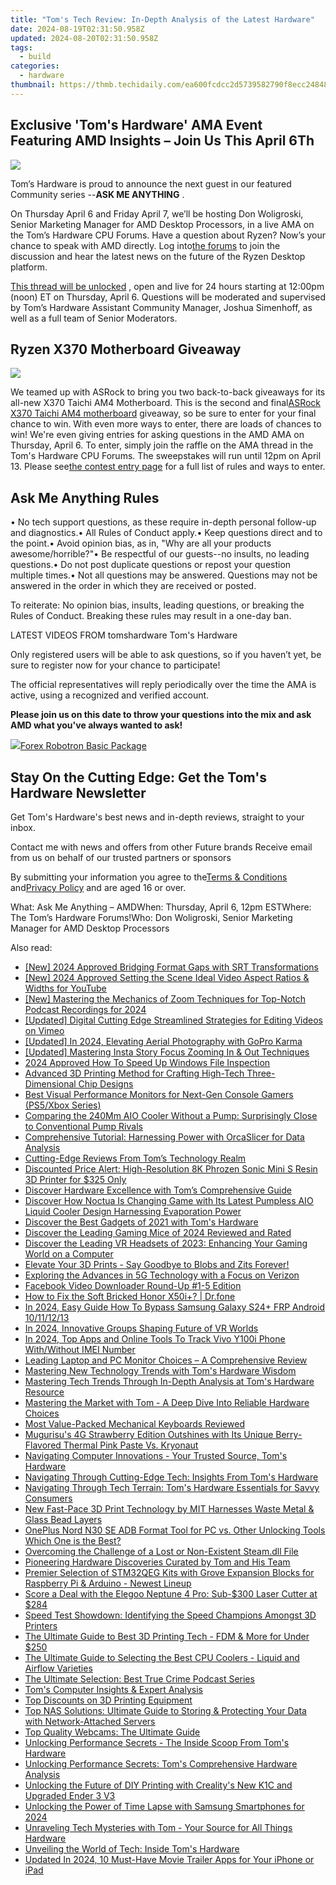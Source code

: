 ```yaml
---
title: "Tom's Tech Review: In-Depth Analysis of the Latest Hardware"
date: 2024-08-19T02:31:50.958Z
updated: 2024-08-20T02:31:50.958Z
tags:
  - build
categories:
  - hardware
thumbnail: https://thmb.techidaily.com/ea600fcdcc2d5739582790f8ecc24848128b14c3ba69f4885da8723ba49d2002.jpg
---
```


## Exclusive 'Tom's Hardware' AMA Event Featuring AMD Insights – Join Us This April 6Th

![](https://cdn.mos.cms.futurecdn.net/7b7GMCzjB6mc9G9vBHNgLH-320-80.png)

 Tom’s Hardware is proud to announce the next guest in our featured Community series --**ASK ME ANYTHING** .  
  
 On Thursday April 6 and Friday April 7, we’ll be hosting Don Woligroski, Senior Marketing Manager for AMD Desktop Processors, in a live AMA on the Tom’s Hardware CPU Forums. Have a question about Ryzen? Now’s your chance to speak with AMD directly. Log into[the forums](https://forums.tomshardware.com/forums/cpus.2/) to join the discussion and hear the latest news on the future of the Ryzen Desktop platform.  
  
[This thread will be unlocked](https://forums.tomshardware.com/forums/cpus.2/) , open and live for 24 hours starting at 12:00pm (noon) ET on Thursday, April 6\. Questions will be moderated and supervised by Tom’s Hardware Assistant Community Manager, Joshua Simenhoff, as well as a full team of Senior Moderators.

## Ryzen X370 Motherboard Giveaway

![](https://cdn.mos.cms.futurecdn.net/ajRoQ3yuFM3XwT6RSMWioW-320-80.jpg)

 We teamed up with ASRock to bring you two back-to-back giveaways for its all-new X370 Taichi AM4 Motherboard. This is the second and final[ASRock X370 Taichi AM4 motherboard](https://tools.techidaily.com) giveaway, so be sure to enter for your final chance to win. With even more ways to enter, there are loads of chances to win! We're even giving entries for asking questions in the AMD AMA on Thursday, April 6\. To enter, simply join the raffle on the AMA thread in the Tom's Hardware CPU Forums. The sweepstakes will run until 12pm on April 13\. Please see[the contest entry page](https://gleam.io/aoUI7/ryzen-x370-motherboard-giveaway-with-asrock) for a full list of rules and ways to enter.

## Ask Me Anything Rules

 • No tech support questions, as these require in-depth personal follow-up and diagnostics.• All Rules of Conduct apply.• Keep questions direct and to the point.• Avoid opinion bias, as in, "Why are all your products awesome/horrible?"• Be respectful of our guests--no insults, no leading questions.• Do not post duplicate questions or repost your question multiple times.• Not all questions may be answered. Questions may not be answered in the order in which they are received or posted.

 To reiterate: No opinion bias, insults, leading questions, or breaking the Rules of Conduct. Breaking these rules may result in a one-day ban.

 LATEST VIDEOS FROM tomshardware Tom's Hardware

 Only registered users will be able to ask questions, so if you haven’t yet, be sure to register now for your chance to participate!

 The official representatives will reply periodically over the time the AMA is active, using a recognized and verified account.

 **Please join us on this date to throw your questions into the mix and ask AMD what you've always wanted to ask!**

<!-- affiliate ads begin -->
<a href="https://secure.2checkout.com/order/checkout.php?PRODS=4726960&QTY=1&AFFILIATE=108875&CART=1"><img src="https://secure.avangate.com/images/merchant/5f4f7141b65a730b4efb0e0d51f63e94/products/forexrobotronbox.gif" border="0">Forex Robotron Basic Package</a>
<!-- affiliate ads end -->
## Stay On the Cutting Edge: Get the Tom's Hardware Newsletter

 Get Tom's Hardware's best news and in-depth reviews, straight to your inbox.

 Contact me with news and offers from other Future brands  Receive email from us on behalf of our trusted partners or sponsors

 By submitting your information you agree to the[Terms & Conditions](https://futureplc.com/terms-conditions/) and[Privacy Policy](https://futureplc.com/privacy-policy/) and are aged 16 or over.

 What: Ask Me Anything – AMDWhen: Thursday, April 6, 12pm ESTWhere: The Tom’s Hardware Forums!Who: Don Woligroski, Senior Marketing Manager for AMD Desktop Processors

<ins class="adsbygoogle"
     style="display:block"
     data-ad-format="autorelaxed"
     data-ad-client="ca-pub-7571918770474297"
     data-ad-slot="1223367746"></ins>



<ins class="adsbygoogle"
     style="display:block"
     data-ad-client="ca-pub-7571918770474297"
     data-ad-slot="8358498916"
     data-ad-format="auto"
     data-full-width-responsive="true"></ins>

<span class="atpl-alsoreadstyle">Also read:</span>
<div><ul>
<li><a href="https://fox-cloud.techidaily.com/new-2024-approved-bridging-format-gaps-with-srt-transformations/"><u>[New] 2024 Approved  Bridging Format Gaps with SRT Transformations</u></a></li>
<li><a href="https://youtube-zero.techidaily.com/024-approved-setting-the-scene-ideal-video-aspect-ratios-and-widths-for-youtube/"><u>[New] 2024 Approved  Setting the Scene  Ideal Video Aspect Ratios & Widths for YouTube</u></a></li>
<li><a href="https://desktop-recording.techidaily.com/new-mastering-the-mechanics-of-zoom-techniques-for-top-notch-podcast-recordings-for-2024/"><u>[New] Mastering the Mechanics of Zoom  Techniques for Top-Notch Podcast Recordings for 2024</u></a></li>
<li><a href="https://vimeo-videos.techidaily.com/updated-digital-cutting-edge-streamlined-strategies-for-editing-videos-on-vimeo/"><u>[Updated] Digital Cutting Edge  Streamlined Strategies for Editing Videos on Vimeo</u></a></li>
<li><a href="https://fox-links.techidaily.com/updated-in-2024-elevating-aerial-photography-with-gopro-karma/"><u>[Updated] In 2024, Elevating Aerial Photography with GoPro Karma</u></a></li>
<li><a href="https://instagram-video-recordings.techidaily.com/updated-mastering-insta-story-focus-zooming-in-and-out-techniques/"><u>[Updated] Mastering Insta Story Focus  Zooming In & Out Techniques</u></a></li>
<li><a href="https://some-knowledge.techidaily.com/2024-approved-how-to-speed-up-windows-file-inspection/"><u>2024 Approved  How To Speed Up Windows File Inspection</u></a></li>
<li><a href="https://hardware-tips.techidaily.com/advanced-3d-printing-method-for-crafting-high-tech-three-dimensional-chip-designs/"><u>Advanced 3D Printing Method for Crafting High-Tech Three-Dimensional Chip Designs</u></a></li>
<li><a href="https://hardware-tips.techidaily.com/best-visual-performance-monitors-for-next-gen-console-gamers-ps5xbox-series/"><u>Best Visual Performance Monitors for Next-Gen Console Gamers (PS5/Xbox Series)</u></a></li>
<li><a href="https://hardware-tips.techidaily.com/comparing-the-240mm-aio-cooler-without-a-pump-surprisingly-close-to-conventional-pump-rivals/"><u>Comparing the 240Mm AIO Cooler Without a Pump: Surprisingly Close to Conventional Pump Rivals</u></a></li>
<li><a href="https://hardware-tips.techidaily.com/comprehensive-tutorial-harnessing-power-with-orcaslicer-for-data-analysis/"><u>Comprehensive Tutorial: Harnessing Power with OrcaSlicer for Data Analysis</u></a></li>
<li><a href="https://hardware-tips.techidaily.com/cutting-edge-reviews-from-toms-technology-realm/"><u>Cutting-Edge Reviews From Tom’s Technology Realm</u></a></li>
<li><a href="https://hardware-tips.techidaily.com/discounted-price-alert-high-resolution-8k-phrozen-sonic-mini-s-resin-3d-printer-for-325-only/"><u>Discounted Price Alert: High-Resolution 8K Phrozen Sonic Mini S Resin 3D Printer for $325 Only</u></a></li>
<li><a href="https://hardware-tips.techidaily.com/discover-hardware-excellence-with-toms-comprehensive-guide/"><u>Discover Hardware Excellence with Tom’s Comprehensive Guide</u></a></li>
<li><a href="https://hardware-tips.techidaily.com/discover-how-noctua-is-changing-game-with-its-latest-pumpless-aio-liquid-cooler-design-harnessing-evaporation-power/"><u>Discover How Noctua Is Changing Game with Its Latest Pumpless AIO Liquid Cooler Design Harnessing Evaporation Power</u></a></li>
<li><a href="https://hardware-tips.techidaily.com/discover-the-best-gadgets-of-2021-with-toms-hardware/"><u>Discover the Best Gadgets of 2021 with Tom's Hardware</u></a></li>
<li><a href="https://hardware-tips.techidaily.com/discover-the-leading-gaming-mice-of-2024-reviewed-and-rated/"><u>Discover the Leading Gaming Mice of 2024 Reviewed and Rated</u></a></li>
<li><a href="https://hardware-tips.techidaily.com/discover-the-leading-vr-headsets-of-2023-enhancing-your-gaming-world-on-a-computer/"><u>Discover the Leading VR Headsets of 2023: Enhancing Your Gaming World on a Computer</u></a></li>
<li><a href="https://hardware-tips.techidaily.com/1723125186683-elevate-your-3d-prints-say-goodbye-to-blobs-and-zits-forever/"><u>Elevate Your 3D Prints - Say Goodbye to Blobs and Zits Forever!</u></a></li>
<li><a href="https://tech-renaissance.techidaily.com/exploring-the-advances-in-5g-technology-with-a-focus-on-verizon/"><u>Exploring the Advances in 5G Technology with a Focus on Verizon</u></a></li>
<li><a href="https://facebook-clips.techidaily.com/facebook-video-downloader-round-up-1-5-edition/"><u>Facebook Video Downloader Round-Up  #1-5 Edition</u></a></li>
<li><a href="https://fix-guide.techidaily.com/how-to-fix-the-soft-bricked-honor-x50iplus-drfone-by-drfone-fix-android-problems-fix-android-problems/"><u>How to Fix the Soft Bricked Honor X50i+? | Dr.fone</u></a></li>
<li><a href="https://android-frp.techidaily.com/in-2024-easy-guide-how-to-bypass-samsung-galaxy-s24plus-frp-android-10111213-by-drfone-android/"><u>In 2024, Easy Guide How To Bypass Samsung Galaxy S24+ FRP Android 10/11/12/13</u></a></li>
<li><a href="https://some-techniques.techidaily.com/in-2024-innovative-groups-shaping-future-of-vr-worlds/"><u>In 2024, Innovative Groups Shaping Future of VR Worlds</u></a></li>
<li><a href="https://unlock-android.techidaily.com/in-2024-top-apps-and-online-tools-to-track-vivo-y100i-phone-withwithout-imei-number-by-drfone-android/"><u>In 2024, Top Apps and Online Tools To Track Vivo Y100i Phone With/Without IMEI Number</u></a></li>
<li><a href="https://hardware-tips.techidaily.com/leading-laptop-and-pc-monitor-choices-a-comprehensive-review/"><u>Leading Laptop and PC Monitor Choices – A Comprehensive Review</u></a></li>
<li><a href="https://hardware-tips.techidaily.com/mastering-new-technology-trends-with-toms-hardware-wisdom/"><u>Mastering New Technology Trends with Tom's Hardware Wisdom</u></a></li>
<li><a href="https://hardware-tips.techidaily.com/mastering-tech-trends-through-in-depth-analysis-at-toms-hardware-resource/"><u>Mastering Tech Trends Through In-Depth Analysis at Tom's Hardware Resource</u></a></li>
<li><a href="https://hardware-tips.techidaily.com/mastering-the-market-with-tom-a-deep-dive-into-reliable-hardware-choices/"><u>Mastering the Market with Tom - A Deep Dive Into Reliable Hardware Choices</u></a></li>
<li><a href="https://hardware-tips.techidaily.com/most-value-packed-mechanical-keyboards-reviewed/"><u>Most Value-Packed Mechanical Keyboards Reviewed</u></a></li>
<li><a href="https://hardware-tips.techidaily.com/mugurisus-4g-strawberry-edition-outshines-with-its-unique-berry-flavored-thermal-pink-paste-vs-kryonaut/"><u>Mugurisu's 4G Strawberry Edition Outshines with Its Unique Berry-Flavored Thermal Pink Paste Vs. Kryonaut</u></a></li>
<li><a href="https://hardware-tips.techidaily.com/navigating-computer-innovations-your-trusted-source-toms-hardware/"><u>Navigating Computer Innovations - Your Trusted Source, Tom's Hardware</u></a></li>
<li><a href="https://hardware-tips.techidaily.com/navigating-through-cutting-edge-tech-insights-from-toms-hardware/"><u>Navigating Through Cutting-Edge Tech: Insights From Tom's Hardware</u></a></li>
<li><a href="https://hardware-tips.techidaily.com/navigating-through-tech-terrain-toms-hardware-essentials-for-savvy-consumers/"><u>Navigating Through Tech Terrain: Tom's Hardware Essentials for Savvy Consumers</u></a></li>
<li><a href="https://hardware-tips.techidaily.com/new-fast-pace-3d-print-technology-by-mit-harnesses-waste-metal-and-glass-bead-layers/"><u>New Fast-Pace 3D Print Technology by MIT Harnesses Waste Metal & Glass Bead Layers</u></a></li>
<li><a href="https://android-frp.techidaily.com/oneplus-nord-n30-se-adb-format-tool-for-pc-vs-other-unlocking-tools-which-one-is-the-best-by-drfone-android/"><u>OnePlus Nord N30 SE ADB Format Tool for PC vs. Other Unlocking Tools Which One is the Best?</u></a></li>
<li><a href="https://tech-recovery.techidaily.com/overcoming-the-challenge-of-a-lost-or-non-existent-steamdll-file/"><u>Overcoming the Challenge of a Lost or Non-Existent Steam.dll File</u></a></li>
<li><a href="https://hardware-tips.techidaily.com/pioneering-hardware-discoveries-curated-by-tom-and-his-team/"><u>Pioneering Hardware Discoveries Curated by Tom and His Team</u></a></li>
<li><a href="https://hardware-tips.techidaily.com/premier-selection-of-stm32qeg-kits-with-grove-expansion-blocks-for-raspberry-pi-and-arduino-newest-lineup/"><u>Premier Selection of STM32QEG Kits with Grove Expansion Blocks for Raspberry Pi & Arduino - Newest Lineup</u></a></li>
<li><a href="https://hardware-tips.techidaily.com/score-a-deal-with-the-elegoo-neptune-4-pro-sub-300-laser-cutter-at-284/"><u>Score a Deal with the Elegoo Neptune 4 Pro: Sub-$300 Laser Cutter at $284</u></a></li>
<li><a href="https://hardware-tips.techidaily.com/speed-test-showdown-identifying-the-speed-champions-amongst-3d-printers/"><u>Speed Test Showdown: Identifying the Speed Champions Amongst 3D Printers</u></a></li>
<li><a href="https://hardware-tips.techidaily.com/the-ultimate-guide-to-best-3d-printing-tech-fdm-and-more-for-under-250/"><u>The Ultimate Guide to Best 3D Printing Tech - FDM & More for Under $250</u></a></li>
<li><a href="https://hardware-tips.techidaily.com/the-ultimate-guide-to-selecting-the-best-cpu-coolers-liquid-and-airflow-varieties/"><u>The Ultimate Guide to Selecting the Best CPU Coolers - Liquid and Airflow Varieties</u></a></li>
<li><a href="https://technical-tips.techidaily.com/the-ultimate-selection-best-true-crime-podcast-series/"><u>The Ultimate Selection: Best True Crime Podcast Series</u></a></li>
<li><a href="https://hardware-tips.techidaily.com/toms-computer-insights-and-expert-analysis/"><u>Tom's Computer Insights & Expert Analysis</u></a></li>
<li><a href="https://hardware-tips.techidaily.com/top-discounts-on-3d-printing-equipment/"><u>Top Discounts on 3D Printing Equipment</u></a></li>
<li><a href="https://hardware-tips.techidaily.com/top-nas-solutions-ultimate-guide-to-storing-and-protecting-your-data-with-network-attached-servers/"><u>Top NAS Solutions: Ultimate Guide to Storing & Protecting Your Data with Network-Attached Servers</u></a></li>
<li><a href="https://hardware-tips.techidaily.com/top-quality-webcams-the-ultimate-guide/"><u>Top Quality Webcams: The Ultimate Guide</u></a></li>
<li><a href="https://hardware-tips.techidaily.com/unlocking-performance-secrets-the-inside-scoop-from-toms-hardware/"><u>Unlocking Performance Secrets - The Inside Scoop From Tom's Hardware</u></a></li>
<li><a href="https://hardware-tips.techidaily.com/unlocking-performance-secrets-toms-comprehensive-hardware-analysis/"><u>Unlocking Performance Secrets: Tom's Comprehensive Hardware Analysis</u></a></li>
<li><a href="https://hardware-tips.techidaily.com/unlocking-the-future-of-diy-printing-with-crealitys-new-k1c-and-upgraded-ender-3-v3/"><u>Unlocking the Future of DIY Printing with Creality's New K1C and Upgraded Ender 3 V3</u></a></li>
<li><a href="https://some-approaches.techidaily.com/unlocking-the-power-of-time-lapse-with-samsung-smartphones-for-2024/"><u>Unlocking the Power of Time Lapse with Samsung Smartphones for 2024</u></a></li>
<li><a href="https://hardware-tips.techidaily.com/unraveling-tech-mysteries-with-tom-your-source-for-all-things-hardware/"><u>Unraveling Tech Mysteries with Tom - Your Source for All Things Hardware</u></a></li>
<li><a href="https://hardware-tips.techidaily.com/unveiling-the-world-of-tech-inside-toms-hardware/"><u>Unveiling the World of Tech: Inside Tom's Hardware</u></a></li>
<li><a href="https://video-creation-software.techidaily.com/updated-in-2024-10-must-have-movie-trailer-apps-for-your-iphone-or-ipad/"><u>Updated In 2024, 10 Must-Have Movie Trailer Apps for Your iPhone or iPad</u></a></li>
</ul></div>
